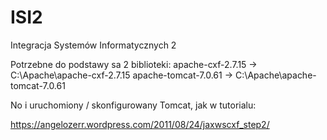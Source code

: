 # ISI2
Integracja Systemów Informatycznych 2

Potrzebne do podstawy sa 2 biblioteki:
apache-cxf-2.7.15    -> C:\Apache\apache-cxf-2.7.15
apache-tomcat-7.0.61 -> C:\Apache\apache-tomcat-7.0.61

No i uruchomiony / skonfigurowany Tomcat, jak w tutorialu:

https://angelozerr.wordpress.com/2011/08/24/jaxwscxf_step2/
